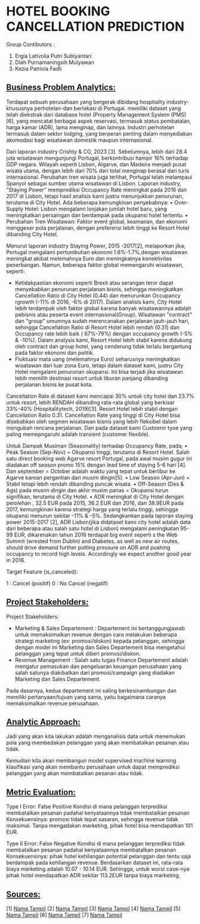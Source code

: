 # **<big> HOTEL BOOKING CANCELLATION PREDICTION </big>**

Group Contibutors :
1. Ergia Lativolia Putri Subiyantari
2. Diah Purnamaningsih Mulyawan
3. Kezia Patricia Fadli

## [Business Problem Analytics:](https://example.com)
Terdapat sebuah perusahaan yang bergerak dibidang hospitality industry-khususnya perhotelan-dan berlokasi di Portugal. memiliki dataset yang telah diekstrak dari database hotel (Property Management System (PMS) [6], yang mencatat berbagai aspek reservasi, termasuk status pembatalan, harga kamar (ADR), lama menginap, dan lainnya. Industri perhotelan termasuk dalam sektor lodging, yang berperan penting dalam menyediakan akomodasi bagi wisatawan domestik maupun internasional. 

Dari laporan industry Crishty & CO, 2023 [3]. Sebelumnya, lebih dari 28.4 juta wisatawan mengunjungi Portugal, berkontribusi hampir 16% terhadap GDP negara. 
Wilayah seperti Lisbon, Algarve, dan Madeira menjadi pusat wisata utama, dengan lebih dari 70% dari total menginap berasal dari turis internasional. 
Perubahan tren wisata juga terlihat, Portugal telah melampaui Spanyol sebagai sumber utama wisatawan di Lisbon. 
Laporan industry, "Staying Power”  memprediksi Occupancy Rate meningkat pada 2016 dan 2017 di Lisbon, tetapi hasil analisis kami justru menunjukkan penurunan, terutama di City Hotel. 
Ada beberapa kemungkinan penyebabnya:
•	Over-Supply Hotel: Lisbon mengalami lonjakan jumlah hotel baru, yang meningkatkan persaingan dan berdampak pada okupansi hotel tertentu.
•	Perubahan Tren Wisatawan: Faktor event global, keamanan, dan ekonomi menggeser pola perjalanan, dengan preferensi lebih tinggi ke Resort Hotel dibanding City Hotel.

Menurut laporan industry Staying Power, 2015 -2017[2], melaporkan jika, Portugal mengalami pertumbuhan ekonomi 1.6%-1.7%,dengan wisatawan meningkat akibat melemahnya Euro dan meningkatnya konektivitas penerbangan. 
Namun, beberapa faktor global memengaruhi wisatawan, seperti: 
- Ketidakpastian ekonomi seperti Brexit atau serangan teror dapat menyebabkan penurunan perjalanan bisnis, sehingga meningkatkan Cancellation Ratio di City Hotel (0.44) dan menurunkan Occupancy rgrowth (-11% di 2016, -6% di 2017).
  Dalam analisis kami, City Hotel lebih terdampak oleh faktor global karena banyak wisatawannya adalah pebisnis atau peserta event internasional(Group).
  Wisatawan "contract" dan "group" umumnya sudah merencanakan perjalanan jauh-jauh hari,
  sehingga Cancellation Ratio di Resort Hotel lebih rendah (0.31) dan Occupancy rate lebih baik ( 67%-79%) dengan occupancy growth (-5% &  -10%).
  Dalam analysis kami, Resort Hotel lebih stabil karena didukung oleh contract dan group hotel, yang cenderung tidak terlalu bergantung pada faktor ekonomi dan politik. 
-	Fluktuasi mata uang (melemahnya Euro) seharusnya meningkatkan wisatawan dari luar zona Euro, tetapi dalam dataset kami, justru City Hotel mengalami penurunan okupansi.
  Ini bisa terjadi jika wisatawan lebih memilih destinasi resort untuk liburan panjang dibanding perjalanan bisnis ke pusat kota. 

Cancellation Rate di dataset kami mencapai 30% untuk city hotel dan 23.7% untuk resort, lebih RENDAH dibanding rata-rata global yang berkisar 33%-40% (Hospitalitytech, 2019)[3]. 
Resort Hotel lebih stabil dengan Cancellation Ratio 0.31. Cancellation Rate yang tinggi di City Hotel bisa disebabkan oleh segmen wisatawan bisnis yang lebih fleksibel dalam mengubah rencana perjalanan. 
Dan pada dataset kami Custoemr tyoe yang paling memepngaruhi adalah transient (customer flexible).

Untuk Dampak Musiman (Seasonality) terhadap Occupancy Rate, pada;
•	Peak Season (Sep-Nov) = Okupansi tinggi, terutama di Resort Hotel. Salah satu direct booking web Agarve resort Portugal, 
pada awal musim gugur ini diadakan off season promo 15% dengan lead time of staying 5-6 hari [4]. 
Dan september = October adalah waktu yang tepat untuk berlibur ke Agarve karean pergantian dari musim dingin[5].
•	Low Season (Apr-Jun) = Stabil tetapi lebih rendah dibanding puncak wisata.
•	Off-Season (Des & Ags) pada musim dingin dan akhir musim panas = Okupansi turun signifikan, terutama di City Hotel.
•	ADR meningkat di City Hotel dengan perolehan , 32.5 EUR pada 2015, 36.2 EUR dan 2016, dan 38.9EUR pada 2017, kemungkinan karena strategi harga yang terlalu tinggi, sehingga okupansi menurun sekitar -11% & -5%. Sedangkankan pada laporan staying power 2015-2017 [2], ADR Lisbon(jika didataset kami city hotel adalah data dari beberapa atau salah satu hotel di Lisbon)
mengalami peningkatan 95-99 EUR, dikarenakan tahun 2016 terdapat big event seperti s the Web Summit (wrested from Dublin) and Diabetes, as well as new air routes,
should drive demand further putting pressure on ADR and pushing occupancy to record high levels. Accordingly we expect another good year in 2016. 

Target Feature (is_canceled):

1 : Cancel (positif)
0 : No Cancel (negatif)

## [Project Stakeholders:](https://example.com)
Project Stakeholders:
- Marketing & Sales Departement : Departement ini bertanggungjawab untuk memaksimalkan revenue dengan cara melakukan beberapa strategi marketing (ex: promosi/diskon) kepada pelanggan, sehingga dengan model ini Marketing dan Sales Departement bisa mengetahui pelanggan yang tepat untuk diberi promosi/diskon.
- Revenue Management : Salah satu tugas Finance Departement adalah mengatur pemasukan dan pengeluaran keuangan perusahaan yang salah satunya diakibatkan dari promosi/campaign yang diadakan Marketing dan Sales Departement.

Pada dasarnya, kedua departement ini saling berkesinambungan dan memiliki pertanyaan/tujuan yang sama, yaitu bagaimana caranya memaksimalkan revenue perusahaan.

## [Analytic Approach:](https://example.com)
Jadi yang akan kita lakukan adalah menganalisis data untuk menemukan pola yang membedakan pelanggan yang akan membatalkan pesanan atau tidak.

Kemudian kita akan membangun model supervised machine learning klasifikasi yang akan membantu perusahaan untuk dapat memprediksi pelanggan yang akan membatalkan pesanan atau tidak.

## [Metric Evaluation:](https://example.com)
Type I Error: False Positive Kondisi di mana pelanggan terprediksi membatalkan pesanan padahal kenyataannya tidak membatalkan pesanan Konsekuensinya: promosi tidak tepat sasaran, sehingga revenue tidak maksimal. Tanpa mengadakan marketing, pihak hotel bisa mendapatkan 101 EUR.

Type II Error: False Negative Kondisi di mana pelanggan terprediksi tidak membatalkan pesanan padahal kenyataannya membatalkan pesanan Konsekuensinya: pihak hotel kehilangan potential pelanggan dan tentu saja berdampak pada kehilangan revenue. Berdasarkan dataset ini, rata-rata biaya marketing adalah 10.07 - 10.14 EUR. Sehingga, untuk worst case-nya pihak hotel mendapatkan ADR sekitar 113.2EUR tanpa biaya marketing.

## [Sources:](https://example.com)

[1] [Nama Tampil]([https://example.com](https://assets-eu-01.kc-usercontent.com/6bb3df3c-b648-01ae-2357-22fa5c7d5f19/93b732c7-e612-4890-88f4-31d2996a52eb/Portugal%20Hotel%20Market%20Performance%202023))
[2] [Nama Tampil](https://www.pwc.ch/en/publications/2016/european-cities-hotel-forecast-2016-2017.pdf)
[3] [Nama Tampil](https://hospitalitytech.com/global-cancellation-rate-hotel-reservations-reaches-40-average) 
[4] [Nama Tampil](https://algarveresorts.net/en/promocoes/ver/6)
[5] [Nama Tampil](https://myportugalholiday.com/portugal-guides/portugal-september.html#google_vignette)
[6] [Nama Tampil](https://www.sciencedirect.com/science/article/pii/S2352340918315191) 
[7] [Nama Tampil](https://www.bdc.ca/en/articles-tools/marketing-sales-export/marketing/what-average-marketing-budget-for-small-business#:~:text=1.-,Start%20by%20researching%20your%20industry,%E2%80%94between%205%20and%2010%25.)
